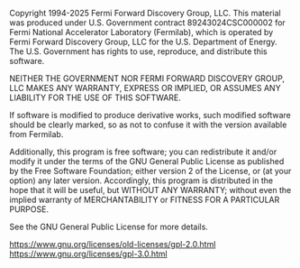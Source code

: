 Copyright 1994-2025 Fermi Forward Discovery Group, LLC.
This material was produced under U.S. Government contract
89243024CSC000002 for Fermi National Accelerator Laboratory (Fermilab),
which is operated by Fermi Forward Discovery Group, LLC for the
U.S. Department of Energy. The U.S. Government has rights to use,
reproduce, and distribute this software.

NEITHER THE GOVERNMENT NOR FERMI FORWARD DISCOVERY GROUP, LLC
MAKES ANY WARRANTY, EXPRESS OR IMPLIED, OR ASSUMES ANY
LIABILITY FOR THE USE OF THIS SOFTWARE.

If software is modified to produce derivative works, such modified
software should be clearly marked, so as not to confuse it with the
version available from Fermilab.

Additionally, this program is free software; you can redistribute
it and/or modify it under the terms of the GNU General Public License
as published by the Free Software Foundation; either version 2
of the License, or (at your option) any later version. Accordingly,
this program is distributed in the hope that it will be useful,
but WITHOUT ANY WARRANTY; without even the implied warranty of
MERCHANTABILITY or FITNESS FOR A PARTICULAR PURPOSE.

See the GNU General Public License for more details.

https://www.gnu.org/licenses/old-licenses/gpl-2.0.html
https://www.gnu.org/licenses/gpl-3.0.html
